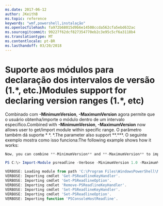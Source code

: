 ```yaml
---
ms.date: 2017-06-12
author: JKeithB
ms.topic: reference
keywords: "wmf,powershell,instalação"
ms.openlocfilehash: fa972b68015d9b6e14508ccda562cfa5ebd632ac
ms.sourcegitcommit: 99227f62dcf827354770eb2c3e95c5cf6a3118b4
ms.translationtype: MT
ms.contentlocale: pt-BR
ms.lasthandoff: 03/20/2018
---
```

# <a name="modules-support-for-declaring-version-ranges-1-etc"></a><span data-ttu-id="d832f-102">Suporte aos módulos para declaração dos intervalos de versão (1.\*, etc.)</span><span class="sxs-lookup"><span data-stu-id="d832f-102">Modules support for declaring version ranges (1.\*, etc)</span></span>
<span data-ttu-id="d832f-103">Combinado com **-MinimumVersion**, **-MaximumVersion** agora permite que o usuário obtenha/importe o módulo dentro de um intervalo específico.</span><span class="sxs-lookup"><span data-stu-id="d832f-103">Combined with **-MinimumVersion**, **-MaximumVersion** now allows user to get/import module within specific range.</span></span> <span data-ttu-id="d832f-104">O parâmetro também dá suporte \* \*. \*.</span><span class="sxs-lookup"><span data-stu-id="d832f-104">The parameter also support \*\*.\*\*\*.</span></span> <span data-ttu-id="d832f-105">O seguinte exemplo mostra como isso funciona:</span><span class="sxs-lookup"><span data-stu-id="d832f-105">The following example shows how it works:</span></span>

```powershell
Now, you can combine **-MinimumVersion** and **-MaximumVersion** to import module within specific range:

PS C:\> Import-Module psreadline -Verbose -MinimumVersion 1.0 -MaximumVersion 1.2.*

VERBOSE: Loading module from path 'C:\Program Files\WindowsPowerShell\Modules\psreadline\1.1\psreadline.psd1'.
VERBOSE: Importing cmdlet 'Get-PSReadlineKeyHandler'.
VERBOSE: Importing cmdlet 'Get-PSReadlineOption'.
VERBOSE: Importing cmdlet 'Remove-PSReadlineKeyHandler'.
VERBOSE: Importing cmdlet 'Set-PSReadlineKeyHandler'.
VERBOSE: Importing cmdlet 'Set-PSReadlineOption'.
VERBOSE: Importing function 'PSConsoleHostReadline'.
```

